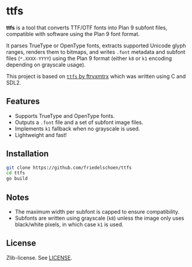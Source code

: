 # ttfs

**ttfs** is a tool that converts TTF/OTF fonts into Plan 9 subfont files, compatible with software using the Plan 9 font format.

It parses TrueType or OpenType fonts, extracts supported Unicode glyph ranges, renders them to bitmaps, and writes `.font` metadata and subfont files (`*.XXXX-YYYY`) using the Plan 9 format (either `k8` or `k1` encoding depending on grayscale usage).

This project is based on [`ttfs` by ftrvxmtrx](https://git.sr.ht/~ft/ttfs/tree) which was written using C and SDL2.

## Features

- Supports TrueType and OpenType fonts.
- Outputs a `.font` file and a set of subfont image files.
- Implements `k1` fallback when no grayscale is used.
- Lightweight and fast!

## Installation

```sh
git clone https://github.com/friedelschoen/ttfs
cd ttfs
go build
```

## Notes

* The maximum width per subfont is capped to ensure compatibility.
* Subfonts are written using grayscale (`k8`) unless the image only uses black/white pixels, in which case `k1` is used.

## License

Zlib-license. See [LICENSE](LICENSE).

